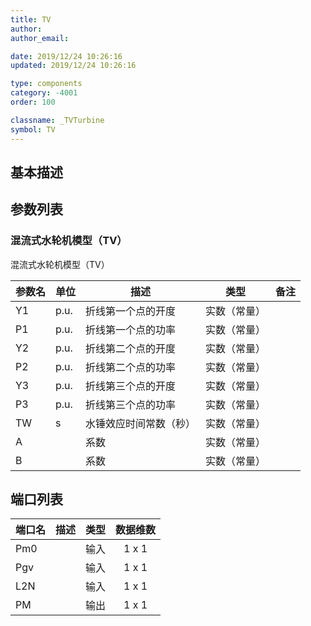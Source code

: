 ```yaml
---
title: TV
author:
author_email:

date: 2019/12/24 10:26:16
updated: 2019/12/24 10:26:16

type: components
category: -4001
order: 100

classname: _TVTurbine
symbol: TV
---
```


## 基本描述

## 参数列表

### 混流式水轮机模型（TV）

混流式水轮机模型（TV）


| 参数名 | 单位 | 描述 | 类型 | 备注 |
| ------ | ---- | ---- |:----:| ---- |
| Y1 | p.u. | 折线第一个点的开度 | 实数（常量） |  |
| P1 | p.u. | 折线第一个点的功率 | 实数（常量） |  |
| Y2 | p.u. | 折线第二个点的开度 | 实数（常量） |  |
| P2 | p.u. | 折线第二个点的功率 | 实数（常量） |  |
| Y3 | p.u. | 折线第三个点的开度 | 实数（常量） |  |
| P3 | p.u. | 折线第三个点的功率 | 实数（常量） |  |
| TW | s | 水锤效应时间常数（秒） | 实数（常量） |  |
| A |  | 系数 | 实数（常量） |  |
| B |  | 系数 | 实数（常量） |  |



## 端口列表

| 端口名 | 描述 | 类型 | 数据维数 |
| ------ | ---- |:----:|:--------:|
| Pm0 |  | 输入 | 1 x 1 |
| Pgv |  | 输入 | 1 x 1 |
| L2N |  | 输入 | 1 x 1 |
| PM |  | 输出 | 1 x 1 |





